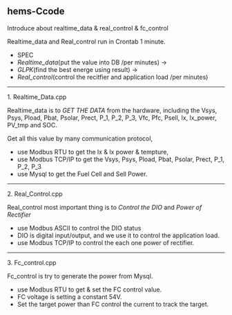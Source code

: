 ## hems-Ccode
Introduce about realtime_data &amp; real_control &amp; fc_control

Realtime_data and Real_control run in Crontab 1 minute.
+ SPEC
+ *Realtime_data*(put the value into DB /per minutes) -> 
+ *GLPK*(find the best energe using result) -> 
+ *Real_control*(control the recitfier and application load /per minutes)
***
1\. Realtime_Data.cpp

Realtime_data is to *GET THE DATA* from the hardware, including the Vsys, Psys, Pload, Pbat, Psolar, Prect, P_1, P_2, P_3, Vfc, Pfc, Psell, lx, lx_power, PV_tmp and SOC. 

Get all this value by many communication protocol,
* use Modbus RTU to get the lx & lx power & tempture,
* use Modbus TCP/IP to get the Vsys, Psys, Pload, Pbat, Psolar, Prect, P_1, P_2, P_3
* use Mysql to get the Fuel Cell and Sell Power.
***
2\. Real_Control.cpp

Real_control most important thing is to *Control the DIO* and *Power of Rectifier*

* use Modbus ASCII to control the DIO status
* DIO is digital input/output, and we use it to control the application load.
* use Modbus TCP/IP to control the each one power of rectifier.
***
3\. Fc_control.cpp

Fc_control is try to generate the power from Mysql.

* use Modbus RTU to get & set the FC control value.
* FC voltage is setting a constant 54V.
* Set the target power than FC control the current to track the target.
